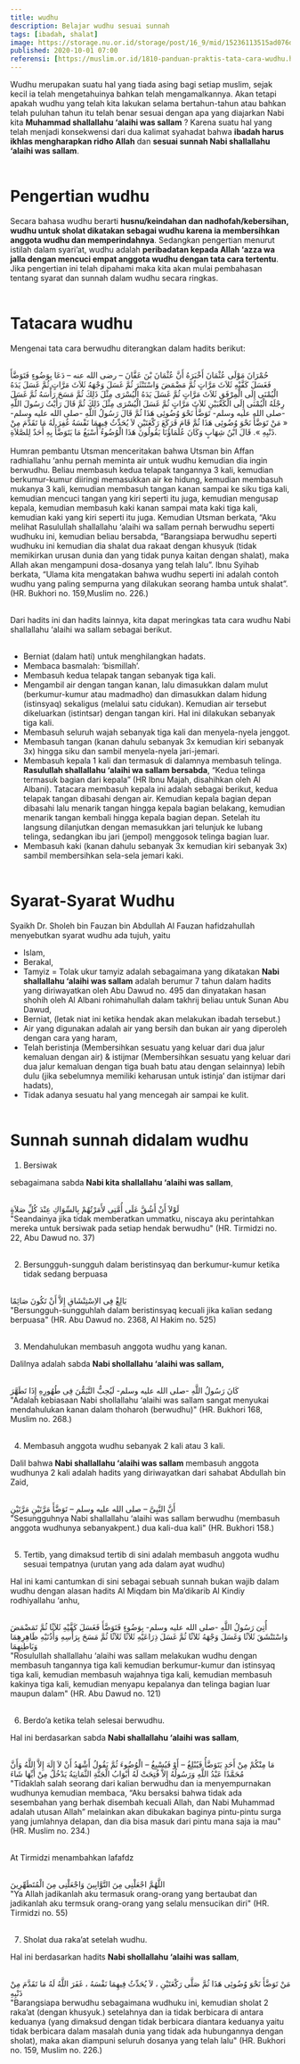 ```yaml
---
title: wudhu
description: Belajar wudhu sesuai sunnah
tags: [ibadah, shalat]
image: https://storage.nu.or.id/storage/post/16_9/mid/15236113515ad076d745e28.jpg
published: 2020-10-01 07:00
referensi: [https://muslim.or.id/1810-panduan-praktis-tata-cara-wudhu.html, https://rumaysho.com/952-meluruskan-tata-cara-wudhu-sesuai-petunjuk-nabi.html]
---
```


Wudhu merupakan suatu hal yang tiada asing bagi setiap muslim, sejak kecil ia telah mengetahuinya bahkan telah mengamalkannya. Akan tetapi apakah wudhu yang telah kita lakukan selama bertahun-tahun atau bahkan telah puluhan tahun itu telah benar sesuai dengan apa yang diajarkan Nabi kita **Muhammad shallallahu ‘alaihi was sallam** ?
Karena suatu hal yang telah menjadi konsekwensi dari dua kalimat syahadat bahwa **ibadah harus ikhlas mengharapkan ridho Allah** dan **sesuai sunnah Nabi shallallahu ‘alaihi was sallam**.
<br><br>

# Pengertian wudhu 
Secara bahasa wudhu berarti **husnu/keindahan dan nadhofah/kebersihan, wudhu untuk sholat dikatakan sebagai wudhu karena ia membersihkan anggota wudhu dan memperindahnya**. Sedangkan pengertian menurut istilah dalam syari’at, wudhu adalah **peribadatan kepada Allah ‘azza wa jalla dengan mencuci empat anggota wudhu dengan tata cara tertentu**. Jika pengertian ini telah dipahami maka kita akan mulai pembahasan tentang syarat dan sunnah dalam wudhu secara ringkas.
<br><br>

# Tatacara wudhu
Mengenai tata cara berwudhu diterangkan dalam hadits berikut:  <br><br>

<div class="teks-arab">
حُمْرَانَ مَوْلَى عُثْمَانَ أَخْبَرَهُ أَنَّ عُثْمَانَ بْنَ عَفَّانَ – رضى الله عنه – دَعَا بِوَضُوءٍ فَتَوَضَّأَ فَغَسَلَ كَفَّيْهِ ثَلاَثَ مَرَّاتٍ ثُمَّ مَضْمَضَ وَاسْتَنْثَرَ ثُمَّ غَسَلَ وَجْهَهُ ثَلاَثَ مَرَّاتٍ ثُمَّ غَسَلَ يَدَهُ الْيُمْنَى إِلَى الْمِرْفَقِ ثَلاَثَ مَرَّاتٍ ثُمَّ غَسَلَ يَدَهُ الْيُسْرَى مِثْلَ ذَلِكَ ثُمَّ مَسَحَ رَأْسَهُ ثُمَّ غَسَلَ رِجْلَهُ الْيُمْنَى إِلَى الْكَعْبَيْنِ ثَلاَثَ مَرَّاتٍ ثُمَّ غَسَلَ الْيُسْرَى مِثْلَ ذَلِكَ ثُمَّ قَالَ رَأَيْتُ رَسُولَ اللَّهِ -صلى الله عليه وسلم- تَوَضَّأَ نَحْوَ وُضُوئِى هَذَا ثُمَّ قَالَ رَسُولُ اللَّهِ -صلى الله عليه وسلم- « مَنْ تَوَضَّأَ نَحْوَ وُضُوئِى هَذَا ثُمَّ قَامَ فَرَكَعَ رَكْعَتَيْنِ لاَ يُحَدِّثُ فِيهِمَا نَفْسَهُ غُفِرَ لَهُ مَا تَقَدَّمَ مِنْ ذَنْبِهِ ». قَالَ ابْنُ شِهَابٍ وَكَانَ عُلَمَاؤُنَا يَقُولُونَ هَذَا الْوُضُوءُ أَسْبَغُ مَا يَتَوَضَّأُ بِهِ أَحَدٌ لِلصَّلاَةِ.
</div> <br>

<div class="teks-latin">
Humran pembantu Utsman menceritakan bahwa Utsman bin Affan radhiallahu ‘anhu pernah meminta air untuk wudhu kemudian dia ingin berwudhu. Beliau membasuh kedua telapak tangannya 3 kali, kemudian berkumur-kumur diiringi memasukkan air ke hidung, kemudian membasuh mukanya 3 kali, kemudian membasuh tangan kanan sampai ke siku tiga kali, kemudian mencuci tangan yang kiri seperti itu juga, kemudian mengusap kepala, kemudian membasuh kaki kanan sampai mata kaki tiga kali, kemudian kaki yang kiri seperti itu juga. Kemudian Utsman berkata, “Aku melihat Rasulullah shallallahu ‘alaihi wa sallam pernah berwudhu seperti wudhuku ini, kemudian beliau bersabda, “Barangsiapa berwudhu seperti wudhuku ini kemudian dia shalat dua rakaat dengan khusyuk (tidak memikirkan urusan dunia dan yang tidak punya kaitan dengan shalat), maka Allah akan mengampuni dosa-dosanya yang telah lalu”. Ibnu Syihab berkata, “Ulama kita mengatakan bahwa wudhu seperti ini adalah contoh wudhu yang paling sempurna yang dilakukan seorang hamba untuk shalat”. (HR. Bukhori no. 159,Muslim no. 226.)
</div><br>

Dari hadits ini dan hadits lainnya, kita dapat meringkas tata cara wudhu Nabi shallallahu ‘alaihi wa sallam sebagai berikut. <br><br>

- Berniat (dalam hati) untuk menghilangkan hadats.
- Membaca basmalah: ‘bismillah’.
- Membasuh kedua telapak tangan sebanyak tiga kali.
- Mengambil air dengan tangan kanan, lalu dimasukkan dalam mulut (berkumur-kumur atau madmadho) dan dimasukkan dalam hidung (istinsyaq) sekaligus (melalui satu cidukan). Kemudian air tersebut dikeluarkan (istintsar) dengan tangan kiri. Hal ini dilakukan sebanyak tiga kali.
- Membasuh seluruh wajah sebanyak tiga kali dan menyela-nyela jenggot.
- Membasuh tangan (kanan dahulu sebanyak 3x kemudian kiri sebanyak 3x) hingga siku dan sambil menyela-nyela jari-jemari.
- Membasuh kepala 1 kali dan termasuk di dalamnya membasuh telinga. **Rasulullah shallallahu ‘alaihi wa sallam bersabda**, “Kedua telinga termasuk bagian dari kepala” (HR Ibnu Majah, disahihkan oleh Al Albani). Tatacara membasuh kepala ini adalah sebagai berikut, kedua telapak tangan dibasahi dengan air. Kemudian kepala bagian depan dibasahi lalu menarik tangan hingga kepala bagian belakang, kemudian menarik tangan kembali hingga kepala bagian depan. Setelah itu langsung dilanjutkan dengan memasukkan jari telunjuk ke lubang telinga, sedangkan ibu jari (jempol) menggosok telinga bagian luar.
- Membasuh kaki (kanan dahulu sebanyak 3x kemudian kiri sebanyak 3x) sambil membersihkan sela-sela jemari kaki.
<br><br>

# Syarat-Syarat Wudhu 

Syaikh Dr. Sholeh bin Fauzan bin Abdullah Al Fauzan hafidzahullah menyebutkan syarat wudhu ada tujuh, yaitu

- Islam,
- Berakal,
- Tamyiz = Tolak ukur tamyiz adalah sebagaimana yang dikatakan **Nabi shallallahu ‘alaihi was sallam** adalah berumur 7 tahun dalam hadits yang diriwayatkan oleh Abu Dawud no. 495 dan dinyatakan hasan shohih oleh Al Albani rohimahullah dalam takhrij beliau untuk Sunan Abu Dawud,
- Berniat, (letak niat ini ketika hendak akan melakukan ibadah tersebut.)
- Air yang digunakan adalah air yang bersih dan bukan air yang diperoleh dengan cara yang haram,
- Telah beristinja (Membersihkan sesuatu yang keluar dari dua jalur kemaluan dengan air)
 & istijmar (Membersihkan sesuatu yang keluar dari dua jalur kemaluan dengan tiga buah batu atau dengan selainnya) lebih dulu (jika sebelumnya memiliki keharusan untuk istinja’ dan istijmar dari hadats),
- Tidak adanya sesuatu hal yang mencegah air sampai ke kulit.
<br><br>

# Sunnah sunnah didalam wudhu

1. Bersiwak

sebagaimana sabda **Nabi kita shallallahu ‘alaihi was sallam**,
<br><br>

<div class="teks-arab">
 لَوْلاَ أَنْ أَشُقَّ عَلَى أُمَّتِى لأَمَرْتُهُمْ بِالسِّوَاكِ عِنْدَ كُلِّ صَلاَةٍ
</div>
<div class="teks-latin">
"Seandainya jika tidak memberatkan ummatku, niscaya aku perintahkan mereka untuk bersiwak pada setiap hendak berwudhu" (HR. Tirmidzi no. 22, Abu Dawud no. 37)
</div><br>

2. Bersungguh-sungguh dalam beristinsyaq dan berkumur-kumur ketika tidak sedang berpuasa
<br><br>

<div class="teks-arab">
 بَالِغْ فِى الاِسْتِنْشَاقِ إِلاَّ أَنْ تَكُونَ صَائِمًا
</div>
<div class="teks-latin">
"Bersungguh-sungguhlah dalam beristinsyaq kecuali jika kalian sedang berpuasa" (HR. Abu Dawud no. 2368, Al Hakim no. 525)
</div> <br>

3. Mendahulukan membasuh anggota wudhu yang kanan. 

Dalilnya adalah sabda **Nabi shollallahu ‘alaihi was sallam,**
<br><br>

<div class="teks-arab">
 كَانَ رَسُولُ اللَّهِ -صلى الله عليه وسلم- لَيُحِبُّ التَّيَمُّنَ فِى طُهُورِهِ إِذَا تَطَهَّرَ
</div>
<div class="teks-latin">
"Adalah kebiasaan Nabi shollallahu ‘alaihi was sallam sangat menyukai mendahulukan kanan dalam thoharoh (berwudhu)" (HR. Bukhori 168, Muslim no. 268.)
</div> <br>

4. Membasuh anggota wudhu sebanyak 2 kali atau 3 kali. 

Dalil bahwa **Nabi shallallahu ‘alaihi was sallam** membasuh anggota wudhunya 2 kali adalah hadits yang diriwayatkan dari sahabat Abdullah bin Zaid, <br><br>

<div class="teks-arab">
 أَنَّ النَّبِىَّ – صلى الله عليه وسلم – تَوَضَّأَ مَرَّتَيْنِ مَرَّتَيْنِ
</div>
<div class="teks-latin">
"Sesungguhnya Nabi shallallahu ‘alaihi was sallam berwudhu (membasuh anggota wudhunya sebanyakpent.) dua kali-dua kali" (HR. Bukhori 158.)
</div> <br>

5. Tertib, yang dimaksud tertib di sini adalah membasuh anggota wudhu sesuai tempatnya (urutan yang ada dalam ayat wudhu)

Hal ini kami cantumkan di sini sebagai sebuah sunnah bukan wajib dalam wudhu dengan alasan hadits Al Miqdam bin Ma’dikarib Al Kindiy rodhiyallahu ‘anhu, <br><br>

<div class="teks-arab">
 أُتِىَ رَسُولُ اللَّهِ -صلى الله عليه وسلم- بِوَضُوءٍ فَتَوَضَّأَ فَغَسَلَ كَفَّيْهِ ثَلاَثًا ثُمَّ تَمَضْمَضَ وَاسْتَنْشَقَ ثَلاَثًا وَغَسَلَ وَجْهَهُ ثَلاَثًا ثُمَّ غَسَلَ ذِرَاعَيْهِ ثَلاَثًا ثَلاَثًا ثُمَّ مَسَحَ بِرَأْسِهِ وَأُذُنَيْهِ ظَاهِرِهِمَا وَبَاطِنِهِمَا
</div>
<div class="teks-latin">
"Rosulullah shallallahu ‘alaihi was sallam melakukan wudhu dengan membasuh tangannya tiga kali kemudian berkumur-kumur dan istinsyaq tiga kali, kemudian membasuh wajahnya tiga kali, kemudian membasuh kakinya tiga kali, kemudian menyapu kepalanya dan telinga bagian luar maupun dalam" (HR. Abu Dawud no. 121)
</div> <br>

6. Berdo’a ketika telah selesai berwudhu.

Hal ini berdasarkan sabda **Nabi shallallahu ‘alaihi was sallam**,
<br><br>

<div class="teks-arab">
 مَا مِنْكُمْ مِنْ أَحَدٍ يَتَوَضَّأُ فَيُبْلِغُ – أَوْ فَيُسْبِغُ – الْوُضُوءَ ثُمَّ يَقُولُ أَشْهَدُ أَنْ لاَ إِلَهَ إِلاَّ اللَّهُ وَأَنَّ مُحَمَّدًا عَبْدُ اللَّهِ وَرَسُولُهُ إِلاَّ فُتِحَتْ لَهُ أَبْوَابُ الْجَنَّةِ الثَّمَانِيَةُ يَدْخُلُ مِنْ أَيِّهَا شَاءَ
</div>
<div class="teks-latin">
"Tidaklah salah seorang dari kalian berwudhu dan ia menyempurnakan wudhunya kemudian membaca, “Aku bersaksi bahwa tidak ada sesembahan yang berhak disembah kecuali Allah, dan Nabi Muhammad adalah utusan Allah” melainkan akan dibukakan baginya pintu-pintu surga yang jumlahnya delapan, dan dia bisa masuk dari pintu mana saja ia mau" (HR. Muslim no. 234.)
</div> <br>

At Tirmidzi menambahkan lafafdz <br><br>
<div class="teks-arab">
اللَّهُمَّ اجْعَلْنِى مِنَ التَّوَّابِينَ وَاجْعَلْنِى مِنَ الْمُتَطَهِّرِينَ
</div>
<div class="teks-latin">
"Ya Allah jadikanlah aku termasuk orang-orang yang bertaubat dan jadikanlah aku termsuk orang-orang yang selalu mensucikan diri" (HR. Tirmidzi no. 55)
</div> <br>

7. Sholat dua raka’at setelah wudhu.

Hal ini berdasarkan hadits **Nabi shollallahu ‘alaihi was sallam**,
<br><br>

<div class="teks-arab">
 مَنْ تَوَضَّأَ نَحْوَ وُضُوئِى هَذَا ثُمَّ صَلَّى رَكْعَتَيْنِ ، لاَ يُحَدِّثُ فِيهِمَا نَفْسَهُ ، غَفَرَ اللَّهُ لَهُ مَا تَقَدَّمَ مِنْ ذَنْبِهِ
</div>
<div class="teks-latin">
"Barangsiapa berwudhu sebagaimana wudhuku ini, kemudian sholat 2 raka’at (dengan khusyuk.) setelahnya dan ia tidak berbicara di antara keduanya (yang dimaksud dengan tidak berbicara diantara keduanya yaitu tidak berbicara dalam masalah dunia yang tidak ada hubungannya dengan sholat), maka akan diampuni seluruh dosanya yang telah lalu" (HR. Bukhori no. 159, Muslim no. 226.)
</div> <br>